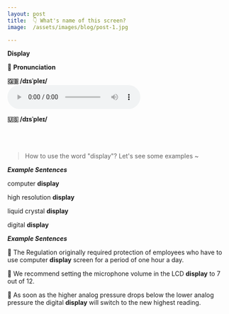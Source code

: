 ```yaml
---
layout: post
title:  👇 What's name of this screen?
image:  /assets/images/blog/post-1.jpg

---
```

**Display**

📢 <B>Pronunciation</B>

**🇬🇧 <B>/dɪsˈpleɪ/</B>**  
<audio controls="controls">
  <source src="/assets/audio/display-gb.mp3" type="audio/mpeg">
<embed height="100" width="100" src="/i/song.mp3" />
</audio>

**🇺🇸 <B>/dɪsˈpleɪ/</B>**
<br>
<br>
<br>
<br>
> How to use the word "display"? Let's see some examples ~ 

**<i> <B> Example Sentences </B></i>**

computer <B>display</B>

high resolution <B>display</B>

liquid crystal <B>display</B>

digital <B>display</B>


**<i> <B> Example Sentences </B></i>**

📍 The Regulation originally required protection of employees who have to use computer <B>display</B> screen for a period of one hour a day. <br>

📍 We recommend setting the microphone volume in the LCD <B>display</B> to 7 out of 12.<br>

📍 As soon as the higher analog pressure drops below the lower analog pressure the digital <B>display</B> will switch to the new highest reading. <br>